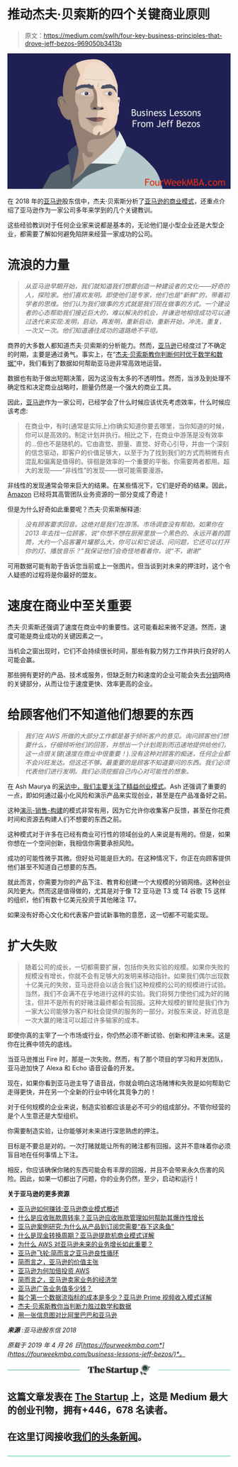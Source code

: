 # 推动杰夫·贝索斯的四个关键商业原则

> 原文：<https://medium.com/swlh/four-key-business-principles-that-drove-jeff-bezos-969050b3413b>

![](img/165c93839a9ee0410eb5833462a87625.png)

在 2018 年的[亚马逊](https://fourweekmba.com/amazon-business-model/)股东信中，杰夫·贝索斯分析了[亚马逊的商业模式](https://fourweekmba.com/amazon-business-model/)，还重点介绍了亚马逊作为一家公司多年来学到的几个关键教训。

这些经验教训对于任何企业家来说都是基本的，无论他们是小型企业还是大型企业，都需要了解如何避免陷阱来经营一家成功的公司。

# 流浪的力量

> *从亚马逊早期开始，我们就知道我们想要创造一种建设者的文化——好奇的人，探险家。他们喜欢发明。即使他们是专家，他们也是“新鲜”的，带着初学者的思维。他们认为我们做事的方式就是我们现在做事的方式。一个建设者的心态帮助我们接近巨大的，难以解决的机会，并谦逊地相信成功可以通过迭代来实现:发明，启动，再发明，重新启动，重新开始，冲洗，重复，一次又一次。他们知道通往成功的道路绝不平坦。*

商界的大多数人都知道杰夫·贝索斯的分析能力。然而，[亚马逊](https://fourweekmba.com/amazon-business-model/)已经度过了不确定的时期，主要是通过勇气。事实上，在“[杰夫·贝索斯教你判断何时优于数学和数据”](https://fourweekmba.com/decision-making-uncertainty-jeff-bezos/)中，我们看到了数据如何帮助亚马逊非常高效地运营。

数据也有助于做出短期决策，因为这没有太多的不透明性。然而，当涉及到处理不确定性和决定商业战略时，胆量仍然是一个强大的商业工具。

因此，[亚马逊](https://fourweekmba.com/amazon-business-model/)作为一家公司，已经学会了什么时候应该优先考虑效率，什么时候应该考虑:

> 在商业中，有时(通常是实际上)你确实知道你要去哪里，当你知道的时候，你可以是高效的。制定计划并执行。相比之下，在商业中游荡是没有效率的…但也不是随机的。它由直觉、胆量、直觉、好奇心引导，并由一个深刻的信念驱动，即客户的价值足够大，以至于为了找到我们的方式而稍微有点混乱和偏离是值得的。徘徊是效率的一个重要的平衡。你需要两者都用。超大的发现——“非线性”的发现——很可能需要漫游。

非线性的发现通常会带来巨大的结果。在某些情况下，它们是好奇的结果。因此， [Amazon](https://fourweekmba.com/amazon-business-model/) 已经将其高管团队业务资源的一部分变成了奇迹！

但是为什么好奇如此重要呢？杰夫·贝索斯解释道:

> *没有顾客要求回音。这绝对是我们在游荡。市场调查没有帮助。如果你在 2013 年去找一位顾客，说“你想不想在厨房里放一个黑色的、永远开着的圆筒，大约一个品客薯片罐那么大，你可以和它说话、问问题，它还可以打开你的灯、播放音乐？”我保证他们会奇怪地看着你，说“不，谢谢”*

可用数据可能有助于告诉您当前或上一张图片。但当谈到对未来的押注时，这个令人疑惑的过程将是你最好的盟友。

# 速度在商业中至关重要

杰夫·贝索斯还强调了速度在商业中的重要性。这可能看起来微不足道。然而，速度可能是商业成功的关键因素之一。

当机会之窗出现时，它们不会持续很长时间，那些有毅力努力工作并执行良好的人可能会赢。

那些拥有更好的产品、技术或服务，但缺乏耐力和速度的企业可能会失去[分销](https://fourweekmba.com/distribution-channels/)网络的关键部分，从而让位于速度更快、效率更高的企业。

# 给顾客他们不知道他们想要的东西

> *我们在 AWS 所做的大部分工作都是基于倾听客户的意见。询问顾客他们想要什么，仔细倾听他们的回答，并想出一个计划周到而迅速地提供给他们，这一点很关键(速度在商业中很重要！).没有这种对顾客的痴迷，任何企业都不会兴旺发达。但这还不够。最重要的是顾客不知道要问的东西。我们必须代表他们进行发明。我们必须挖掘自己内心对可能性的想象。*

在 Ash Maurya 的[采访中，我们主要关注了](https://fourweekmba.com/running-lean-ash-maurya/)[精益创业模式](https://fourweekmba.com/running-lean-ash-maurya/)。Ash 还强调了重要的一点，即如何通过最小化风险和演示产品来实现创业，甚至是在产品准备好之前。

这种[演示-销售-构建](https://fourweekmba.com/running-lean-ash-maurya/)的模式非常有用，因为它允许你收集客户反馈，甚至在你花费时间和资源去构建人们不想要的东西之前。

这种模式对于许多在已经有商业可行性的领域创业的人来说是有用的。但是，如果你想在一个空间创新，我相信你需要承担风险。

成功的可能性微乎其微。但好处可能是巨大的。在这种情况下，你正在向顾客提供他们甚至不知道自己想要的东西。

就此而言，你需要为你的产品下注、教育和创建一个大规模的分销网络。这种创业风险更大。然而这是值得做的，尤其是对于像 T2 亚马逊 T3 或 T4 谷歌 T5 这样的组织，他们有数十亿美元投资于其他赌注 T7。

如果没有好奇心文化和代表客户尝试新事物的意愿，这一切都不可能实现。

# 扩大失败

> 随着公司的成长，一切都需要扩展，包括你失败实验的规模。如果你失败的规模没有增长，你就不会有足够大的发明来移动指针。如果我们偶尔出现数十亿美元的失败，亚马逊将会以适合我们这种规模的公司的规模进行试验。当然，我们不会满不在乎地进行这样的实验。我们将努力使他们成为好的赌注，但并不是所有的好赌注最终都会有回报。这种大规模的冒险是我们作为一家大公司能够为客户和社会提供的服务的一部分。对股东来说，好消息是一次大赢的赌注可以超过许多输家的成本。

即使你真的主宰了一个市场或行业，你仍然必须不断试验、创新和押注未来。这是你在比赛中领先的底线。

当亚马逊推出 Fire 时，那是一次失败。然而，有了那个项目的学习和开发团队，亚马逊加快了 Alexa 和 Echo 语音设备的开发。

现在，如果你看到亚马逊主导了语音战，你就会明白这场赌博和失败是如何帮助它走得更快，并在另一个全新的行业中转化其竞争力的！

对于任何规模的企业来说，制造实验都应该是必不可少的组成部分。不管你经营的是个人生意还是大型组织。

你需要制造实验，让你能够对未来进行深思熟虑的押注。

目标是不要总是对的。一次打赌就能让所有的赌注都有回报。这并不意味着你必须盲目地在任何事情上下注。

相反，你应该确保你赌的东西可能会有丰厚的回报，并且不会带来永久伤害的风险。因此，如果一切都出了问题，你的业务仍然，至少，启动和运行！

**关于亚马逊的更多资源**

*   [亚马逊如何赚钱:亚马逊商业模式概述](https://fourweekmba.com/amazon-business-model/)
*   [什么是应收账款周转率？亚马逊应收账款管理如何帮助其爆炸性增长](https://fourweekmba.com/receivables-turnover-ratio-amazon/)
*   [亚马逊案例研究:为什么从产品到订阅您需要“吞下这条鱼”](https://fourweekmba.com/amazon-case-study/)
*   [什么是现金转换周期？亚马逊提款机商业模式详解](https://fourweekmba.com/cash-conversion-cycle-amazon/)
*   [为什么 AWS 对亚马逊未来的业务增长如此重要？](https://fourweekmba.com/aws-amazon-business-growth/)
*   [亚马逊飞轮:简而言之亚马逊良性循环](https://fourweekmba.com/amazon-flywheel/)
*   [简而言之，亚马逊的价值主张](https://fourweekmba.com/amazon-value-proposition/)
*   [亚马逊为何加倍投资 AWS](https://fourweekmba.com/why-amazon-is-doubling-down-on-aws/)
*   [简而言之，亚马逊卖家业务的经济学](https://fourweekmba.com/amazon-seller-business/)
*   [亚马逊广告业务值多少钱？](https://fourweekmba.com/amazon-advertising-business/)
*   [每个第一个数据流指标的成本是多少？亚马逊 Prime 视频收入模式详解](https://fourweekmba.com/amazon-prime-revenue-model/)
*   [杰夫·贝索斯教你当判断力胜过数学和数据](https://fourweekmba.com/decision-making-uncertainty-jeff-bezos/)
*   [用一张信息图对比阿里巴巴和亚马逊](https://fourweekmba.com/alibaba-vs-amazon/)

***来源*** *:亚马逊股东信 2018*

*原载于 2019 年 4 月 26 日*[*https://fourweekmba.com*](https://fourweekmba.com/business-lessons-jeff-bezos/)*。*

[![](img/308a8d84fb9b2fab43d66c117fcc4bb4.png)](https://medium.com/swlh)

## 这篇文章发表在 [The Startup](https://medium.com/swlh) 上，这是 Medium 最大的创业刊物，拥有+446，678 名读者。

## 在这里订阅接收[我们的头条新闻](https://growthsupply.com/the-startup-newsletter/)。

[![](img/b0164736ea17a63403e660de5dedf91a.png)](https://medium.com/swlh)
